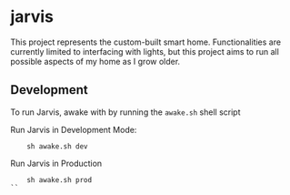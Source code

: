 # jarvis
This project represents the custom-built smart home. Functionalities are currently limited to interfacing with lights, but this project aims to run all possible aspects of my home as I grow older.

## Development

To run Jarvis, awake with by running the `awake.sh` shell script

Run Jarvis in Development Mode:
```
    sh awake.sh dev
```

Run Jarvis in Production
```
    sh awake.sh prod
``